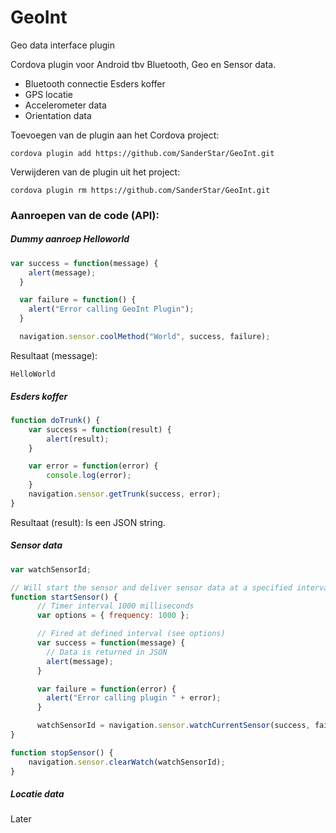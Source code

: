 # GeoInt
Geo data interface plugin

Cordova plugin voor Android tbv Bluetooth, Geo en Sensor data.
- Bluetooth connectie Esders koffer
- GPS locatie
- Accelerometer data
- Orientation data


Toevoegen van de plugin aan het Cordova project:
```
cordova plugin add https://github.com/SanderStar/GeoInt.git
```

Verwijderen van de plugin uit het project:
```
cordova plugin rm https://github.com/SanderStar/GeoInt.git
```

### Aanroepen van de code (API):


##### Dummy aanroep Helloworld
```javascript
var success = function(message) {
    alert(message);
  }

  var failure = function() {
    alert("Error calling GeoInt Plugin");
  }

  navigation.sensor.coolMethod("World", success, failure);
```

Resultaat (message):
```
HelloWorld
```

##### Esders koffer

```javascript
function doTrunk() {
	var success = function(result) {
		alert(result);
	}

	var error = function(error) {
		console.log(error);
	}
	navigation.sensor.getTrunk(success, error);
}
```

Resultaat (result):
Is een JSON string.


##### Sensor data
```javascript
var watchSensorId;

// Will start the sensor and deliver sensor data at a specified interval
function startSensor() {
      // Timer interval 1000 milliseconds
      var options = { frequency: 1000 };

      // Fired at defined interval (see options)
      var success = function(message) {
        // Data is returned in JSON
        alert(message);
      }

      var failure = function(error) {
        alert("Error calling plugin " + error);
      }

      watchSensorId = navigation.sensor.watchCurrentSensor(success, failure, options);
}

function stopSensor() {
    navigation.sensor.clearWatch(watchSensorId);
}
```

##### Locatie data
Later
